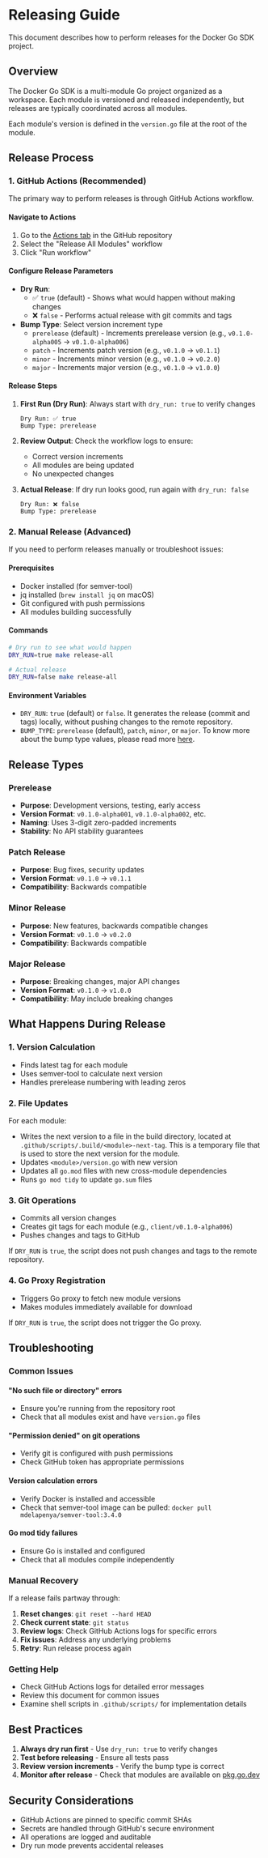 # Releasing Guide

This document describes how to perform releases for the Docker Go SDK project.

## Overview

The Docker Go SDK is a multi-module Go project organized as a workspace. Each module is versioned and released independently, but releases are typically coordinated across all modules.

Each module's version is defined in the `version.go` file at the root of the module.

## Release Process

### 1. GitHub Actions (Recommended)

The primary way to perform releases is through GitHub Actions workflow.

#### Navigate to Actions
1. Go to the [Actions tab](../../actions) in the GitHub repository
2. Select the "Release All Modules" workflow
3. Click "Run workflow"

#### Configure Release Parameters
- **Dry Run**: 
  - ✅ `true` (default) - Shows what would happen without making changes
  - ❌ `false` - Performs actual release with git commits and tags
- **Bump Type**: Select version increment type
  - `prerelease` (default) - Increments prerelease version (e.g., `v0.1.0-alpha005` → `v0.1.0-alpha006`)
  - `patch` - Increments patch version (e.g., `v0.1.0` → `v0.1.1`)
  - `minor` - Increments minor version (e.g., `v0.1.0` → `v0.2.0`)
  - `major` - Increments major version (e.g., `v0.1.0` → `v1.0.0`)

#### Release Steps
1. **First Run (Dry Run)**: Always start with `dry_run: true` to verify changes
   ```
   Dry Run: ✅ true
   Bump Type: prerelease
   ```
   
2. **Review Output**: Check the workflow logs to ensure:
   - Correct version increments
   - All modules are being updated
   - No unexpected changes

3. **Actual Release**: If dry run looks good, run again with `dry_run: false`
   ```
   Dry Run: ❌ false  
   Bump Type: prerelease
   ```

### 2. Manual Release (Advanced)

If you need to perform releases manually or troubleshoot issues:

#### Prerequisites
- Docker installed (for semver-tool)
- jq installed (`brew install jq` on macOS)
- Git configured with push permissions
- All modules building successfully

#### Commands
```bash
# Dry run to see what would happen
DRY_RUN=true make release-all

# Actual release
DRY_RUN=false make release-all
```

#### Environment Variables
- `DRY_RUN`: `true` (default) or `false`. It generates the release (commit and tags) locally, without pushing changes to the remote repository.
- `BUMP_TYPE`: `prerelease` (default), `patch`, `minor`, or `major`. To know more about the bump type values, please read more [here](https://github.com/fsaintjacques/semver-tool).

## Release Types

### Prerelease
- **Purpose**: Development versions, testing, early access
- **Version Format**: `v0.1.0-alpha001`, `v0.1.0-alpha002`, etc.
- **Naming**: Uses 3-digit zero-padded increments
- **Stability**: No API stability guarantees

### Patch Release
- **Purpose**: Bug fixes, security updates
- **Version Format**: `v0.1.0` → `v0.1.1`
- **Compatibility**: Backwards compatible

### Minor Release  
- **Purpose**: New features, backwards compatible changes
- **Version Format**: `v0.1.0` → `v0.2.0`
- **Compatibility**: Backwards compatible

### Major Release
- **Purpose**: Breaking changes, major API changes
- **Version Format**: `v0.1.0` → `v1.0.0`
- **Compatibility**: May include breaking changes

## What Happens During Release

### 1. Version Calculation
- Finds latest tag for each module
- Uses semver-tool to calculate next version
- Handles prerelease numbering with leading zeros

### 2. File Updates
For each module:
- Writes the next version to a file in the build directory, located at `.github/scripts/.build/<module>-next-tag`. This is a temporary file that is used to store the next version for the module.
- Updates `<module>/version.go` with new version
- Updates all `go.mod` files with new cross-module dependencies
- Runs `go mod tidy` to update `go.sum` files

### 3. Git Operations
- Commits all version changes
- Creates git tags for each module (e.g., `client/v0.1.0-alpha006`)
- Pushes changes and tags to GitHub

If `DRY_RUN` is `true`, the script does not push changes and tags to the remote repository.

### 4. Go Proxy Registration
- Triggers Go proxy to fetch new module versions
- Makes modules immediately available for download

If `DRY_RUN` is `true`, the script does not trigger the Go proxy.

## Troubleshooting

### Common Issues

#### "No such file or directory" errors
- Ensure you're running from the repository root
- Check that all modules exist and have `version.go` files

#### "Permission denied" on git operations
- Verify git is configured with push permissions
- Check GitHub token has appropriate permissions

#### Version calculation errors
- Verify Docker is installed and accessible
- Check that semver-tool image can be pulled: `docker pull mdelapenya/semver-tool:3.4.0`

#### Go mod tidy failures
- Ensure Go is installed and configured
- Check that all modules compile independently

### Manual Recovery

If a release fails partway through:

1. **Reset changes**: `git reset --hard HEAD`
2. **Check current state**: `git status`
3. **Review logs**: Check GitHub Actions logs for specific errors
4. **Fix issues**: Address any underlying problems
5. **Retry**: Run release process again

### Getting Help

- Check GitHub Actions logs for detailed error messages
- Review this document for common issues
- Examine shell scripts in `.github/scripts/` for implementation details

## Best Practices

1. **Always dry run first** - Use `dry_run: true` to verify changes
2. **Test before releasing** - Ensure all tests pass
3. **Review version increments** - Verify the bump type is correct
4. **Monitor after release** - Check that modules are available on [pkg.go.dev](https://pkg.go.dev/github.com/docker/go-sdk)

## Security Considerations

- GitHub Actions are pinned to specific commit SHAs
- Secrets are handled through GitHub's secure environment
- All operations are logged and auditable
- Dry run mode prevents accidental releases

